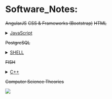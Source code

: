 # Software_Notes:
~~AngularJS~~
 ~~CSS & Frameworks (Bootstrap)~~
~~HTML~~

<details><summary><a href="https://github.com/lil-code/Software_Notes/blob/master/JavaScript/README.md">JavaScript</a></summary>
  <ul>
  <h5><a href="https://github.com/lil-code/Software_Notes/tree/master/JavaScript/JQuery">$JQuery</a></h5>
  <h5><a href="https://github.com/lil-code/Software_Notes/tree/master/Node.js/README.md">Node.js</a></h5>
  <h5><a href="https://github.com/lil-code/Software_Notes/blob/master/Node.js/modules/bcrypt_notes.md">Node Modules</a></h5>
  <h5><a href="https://github.com/lil-code/Software_Notes/blob/master/Node.js/express.js/express_notes.md">Express.js</a></h5>
  <h5><a href="https://github.com/lil-code/Software_Notes/blob/master/Node.js/Knex.js/knex_notes.md">Knex.js</a></h5>
  </ul>
  </details>

~~PostgreSQL~~

<details><summary><a href="https://github.com/lil-code/Software_Notes/tree/master/Shell/README.md">SHELL</a></summary>
<ul>
<h5><a href="https://github.com/lil-code/Software_Notes/blob/master/Shell/shell_array_operators.md">ARRAY OPERATIONS</a></h5>
<h5><a href="https://github.com/lil-code/Software_Notes/blob/master/Shell/shell_conditionals.md">CONDITIONALS</a></h5>
<h5><a href="https://github.com/lil-code/Software_Notes/blob/master/Shell/shell_file_commands.md">FILE COMMANDS</a></h5>
<h5><a href="https://github.com/lil-code/Software_Notes/blob/master/Shell/shell_functions.md">FUNCTIONS</a></h5>
<h5><a href="https://github.com/lil-code/Software_Notes/blob/master/Shell/shell_loops.md">LOOPS</a></h5>
<h5><a href="https://github.com/lil-code/Software_Notes/blob/master/Shell/shell_misc_stuff.md">MISC STUFF</a></h5>
<h5><a href="https://github.com/lil-code/Software_Notes/blob/master/Shell/shell_process_handling.md">PROCESS HANDLING</a></h5>
<h5><a href="https://github.com/lil-code/Software_Notes/blob/master/Shell/shell_variables.md">VARIABLES</a></h5>
</ul>
</details>

~~FISH~~

<details><summary><a href="https://github.com/christiantaggart/Software_Notes/tree/master/C%2B%2B">C++</a></summary>
<ul>
<h5><a href="https://github.com/christiantaggart/Software_Notes/blob/master/C%2B%2B/Dynamic_Linking.md">Dynamic Linking</a></h5>
<h5><a href="https://github.com/christiantaggart/Software_Notes/blob/master/C%2B%2B/Functions_Loops_etc.md">Functions & Loops</a></h5>
<h5><a href="https://github.com/christiantaggart/Software_Notes/blob/master/C%2B%2B/Header_Files.md">Header Files</a></h5>
<h5><a href="https://github.com/christiantaggart/Software_Notes/blob/master/C%2B%2B/Object_File.md">Object Files</a></h5>
<h5><a href="https://github.com/christiantaggart/Software_Notes/blob/master/C%2B%2B/Pointer_Notes.md">Pointer Notes</a></h5>
<h5><a href="https://github.com/christiantaggart/Software_Notes/blob/master/C%2B%2B/Source_File.md">Source Files</a></h5>
<h5><a href="https://github.com/christiantaggart/Software_Notes/blob/master/C%2B%2B/Static_Linking.md">Static Linking</a></h5>
<h5><a href="https://github.com/christiantaggart/Software_Notes/blob/master/C%2B%2B/Tips.md">Tips</a></h5>
</ul>
</details>

~~Computer Science Theories~~

![](http://i.imgur.com/iVHfwLc.gif)




<a href="      ">             </a>
<a href="      ">             </a>
<a href="      ">             </a>
